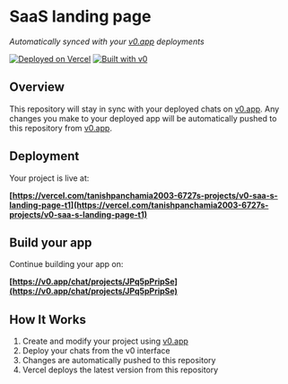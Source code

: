 # SaaS landing page

*Automatically synced with your [v0.app](https://v0.app) deployments*

[![Deployed on Vercel](https://img.shields.io/badge/Deployed%20on-Vercel-black?style=for-the-badge&logo=vercel)](https://vercel.com/tanishpanchamia2003-6727s-projects/v0-saa-s-landing-page-t1)
[![Built with v0](https://img.shields.io/badge/Built%20with-v0.app-black?style=for-the-badge)](https://v0.app/chat/projects/JPq5pPripSe)

## Overview

This repository will stay in sync with your deployed chats on [v0.app](https://v0.app).
Any changes you make to your deployed app will be automatically pushed to this repository from [v0.app](https://v0.app).

## Deployment

Your project is live at:

**[https://vercel.com/tanishpanchamia2003-6727s-projects/v0-saa-s-landing-page-t1](https://vercel.com/tanishpanchamia2003-6727s-projects/v0-saa-s-landing-page-t1)**

## Build your app

Continue building your app on:

**[https://v0.app/chat/projects/JPq5pPripSe](https://v0.app/chat/projects/JPq5pPripSe)**

## How It Works

1. Create and modify your project using [v0.app](https://v0.app)
2. Deploy your chats from the v0 interface
3. Changes are automatically pushed to this repository
4. Vercel deploys the latest version from this repository

